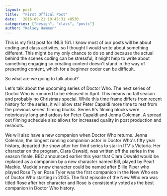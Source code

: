 ```yaml
---
layout: post
title:  "First Offical Post"
date:   2016-09-21 19:45:31 +0530
categories: ["design", "class", "posts"]
author: "Kelsey Hammer"
---
```

This is my first post for INLS 161. I know most of our posts will be about coding and class activites, so I thought I would write about something different. 
This might be my only chance to do so and because the actual behind the scenes coding can be stressful, it might help to write about something engaging so 
creating content doesn't stand in the way of presenting content, which for a beginner coder can be difficult. 

So what are we going to talk about? 

Let's talk about the upcoming series of Doctor Who. The next series of Doctor Who is rumored to be released in April. This means no fall season and probably no
Christmas special. While this time frame differs from recent history for the series, it will allow star Peter Capaldi more time to rest from the previous series'
filming blocks. Series 9's filming blocks were notoriously long and ardous for Peter Capaldi and Jenna Coleman. A spread out filming schedule also allows for increased
quality in post production and reshoots. 

We will also have a new companion when Doctor Who returns. Jenna Coleman, the longest running companion actor in Doctor Who's fifty year history, departed the show after her
third series to star in ITV's Victoria. Her character on the program, Clara Oswald, was written off the series in the season finale. BBC announced earlier this year that Clara 
Oswald would be replaced as a companion by a new character named Bill, played by Pearl Mackie. Mackie's new character could be named after Billie Piper who played Rose Tyler. 
Rose Tyler was the first companion in the New Who era of Doctor Who starting in 2005. The first episode of the New Who era was titled Rose after her character and Rose is
consistently voted as the best companion in Doctor Who history. 

